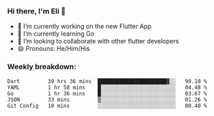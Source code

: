 ### Hi there, I'm Eli 👋
- 🔭 I’m currently working on the new Flutter App
- 🌱 I’m currently learning Go
- 🦄 I’m looking to collaborate with other flutter developers
- 😄 Pronouns: He/Him/His

### Weekly breakdown:
<!--START_SECTION:waka-->
```text
Dart         39 hrs 36 mins  ██████████████████████▓░░   90.10 % 
YAML         1 hr 58 mins    █░░░░░░░░░░░░░░░░░░░░░░░░   04.48 % 
Go           1 hr 36 mins    █░░░░░░░░░░░░░░░░░░░░░░░░   03.67 % 
JSON         33 mins         ▒░░░░░░░░░░░░░░░░░░░░░░░░   01.26 % 
Git Config   10 mins         ░░░░░░░░░░░░░░░░░░░░░░░░░   00.40 % 
```
<!--END_SECTION:waka-->
